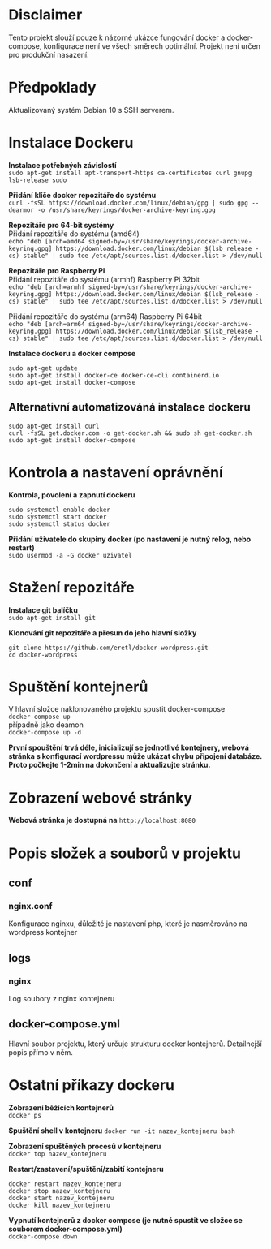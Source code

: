# Disclaimer
Tento projekt slouží pouze k názorné ukázce fungování docker a docker-compose, konfigurace není ve všech směrech optimální. Projekt není určen pro produkční nasazení.

# Předpoklady
Aktualizovaný systém Debian 10 s SSH serverem.  

# Instalace Dockeru
**Instalace potřebných závislostí**  
`
sudo apt-get install apt-transport-https ca-certificates curl gnupg lsb-release sudo 
`

**Přidání klíče docker repozitáře do systému**  
`curl -fsSL https://download.docker.com/linux/debian/gpg | sudo gpg --dearmor -o /usr/share/keyrings/docker-archive-keyring.gpg  
`

**Repozitáře pro 64-bit systémy**  
Přidání repozitáře do systému (amd64)  
`echo "deb [arch=amd64 signed-by=/usr/share/keyrings/docker-archive-keyring.gpg] https://download.docker.com/linux/debian $(lsb_release -cs) stable" | sudo tee /etc/apt/sources.list.d/docker.list > /dev/null
`


**Repozitáře pro Raspberry Pi**  
Přidání repozitáře do systému (armhf) Raspberry Pi 32bit  
`echo "deb [arch=armhf signed-by=/usr/share/keyrings/docker-archive-keyring.gpg] https://download.docker.com/linux/debian $(lsb_release -cs) stable" | sudo tee /etc/apt/sources.list.d/docker.list > /dev/null`

Přidání repozitáře do systému (arm64) Raspberry Pi 64bit  
`echo "deb [arch=arm64 signed-by=/usr/share/keyrings/docker-archive-keyring.gpg] https://download.docker.com/linux/debian $(lsb_release -cs) stable" | sudo tee /etc/apt/sources.list.d/docker.list > /dev/null
  `

**Instalace dockeru a docker compose**
```
sudo apt-get update
sudo apt-get install docker-ce docker-ce-cli containerd.io
sudo apt-get install docker-compose
```
## Alternativní automatizováná instalace dockeru
```
sudo apt-get install curl
curl -fsSL get.docker.com -o get-docker.sh && sudo sh get-docker.sh
sudo apt-get install docker-compose
```


# Kontrola a nastavení oprávnění
**Kontrola, povolení a zapnutí dockeru**
```
sudo systemctl enable docker
sudo systemctl start docker
sudo systemctl status docker
```

**Přidání uživatele do skupiny docker (po nastavení je nutný relog, nebo restart)**  
`
sudo usermod -a -G docker uzivatel
`

# Stažení repozitáře
**Instalace git balíčku**  
`sudo apt-get install git`

**Klonování git repozitáře a přesun do jeho hlavní složky**  
```
git clone https://github.com/eretl/docker-wordpress.git
cd docker-wordpress
```

# Spuštění kontejnerů
V hlavní složce naklonovaného projektu spustit docker-compose  
`docker-compose up`  
případně jako deamon  
`docker-compose up -d`

**První spouštění trvá déle, inicializují se jednotlivé kontejnery, webová stránka s konfigurací wordpressu může ukázat chybu připojení databáze. Proto počkejte 1-2min na dokončení a aktualizujte stránku.**

# Zobrazení webové stránky
**Webová stránka je dostupná na**
`http://localhost:8080`

# Popis složek a souborů v projektu
## conf
### nginx.conf
Konfigurace nginxu, důležité je nastavení php, které je nasměrováno na wordpress kontejner
## logs
### nginx
Log soubory z nginx kontejneru
## docker-compose.yml
Hlavní soubor projektu, který určuje strukturu docker kontejnerů.
Detailnejší popis přímo v něm.

# Ostatní příkazy dockeru
**Zobrazení běžících kontejnerů**  
`docker ps`

**Spuštění shell v kontejneru** 
`docker run -it nazev_kontejneru bash`

**Zobrazení spuštěných procesů v kontejneru**  
`docker top nazev_kontejneru`

**Restart/zastavení/spuštění/zabití kontejneru**  
```
docker restart nazev_kontejneru
docker stop nazev_kontejneru
docker start nazev_kontejneru
docker kill nazev_kontejneru
```

**Vypnutí kontejnerů z docker compose (je nutné spustit ve složce se souborem docker-compose.yml)**  
`docker-compose down`

